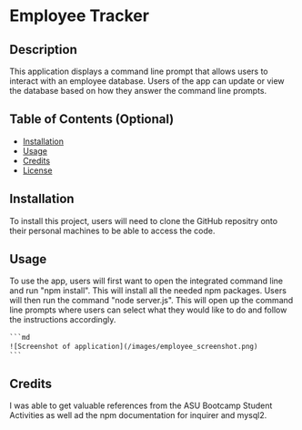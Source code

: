 # Employee Tracker

## Description

This application displays a command line prompt that allows users to interact with an employee database. Users of the app can update or view the database based on how they answer the command line prompts.

## Table of Contents (Optional)

- [Installation](#installation)
- [Usage](#usage)
- [Credits](#credits)
- [License](#license)

## Installation

To install this project, users will need to clone the GitHub repositry onto their personal machines to be able to access the code. 

## Usage

To use the app, users will first want to open the integrated command line and run "npm install". This will install all the needed npm packages. Users will then run the command "node server.js". This will open up the command line prompts where users can select what they would like to do and follow the instructions accordingly.

    ```md
    ![Screenshot of application](/images/employee_screenshot.png)
    ```

## Credits

I was able to get valuable references from the ASU Bootcamp Student Activities as well ad the npm documentation for inquirer and mysql2.
